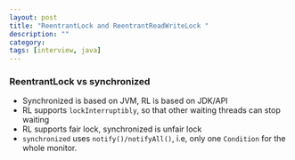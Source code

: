 ```yaml
---
layout: post
title: "ReentrantLock and ReentrantReadWriteLock "
description: ""
category: 
tags: [interview, java]
---
```


### ReentrantLock vs synchronized

* Synchronized is based on JVM, RL is based on JDK/API
* RL supports `lockInterruptibly`, so that other waiting threads can stop waiting
* RL supports fair lock, synchronized is unfair lock
* `synchronized` uses `notify()/notifyAll()`, i.e, only one `Condition` for the whole monitor.
